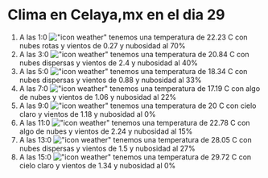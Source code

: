 # Clima en Celaya,mx en el dia 29

1. A las 1:0 !["icon weather"](http://openweathermap.org/img/w/04n.png) tenemos una temperatura de 22.23 C con nubes rotas y  vientos de 0.27 y nubosidad al 70%
1. A las 3:0 !["icon weather"](http://openweathermap.org/img/w/03n.png) tenemos una temperatura de 20.84 C con nubes dispersas y  vientos de 2.4 y nubosidad al 40%
1. A las 5:0 !["icon weather"](http://openweathermap.org/img/w/03n.png) tenemos una temperatura de 18.34 C con nubes dispersas y  vientos de 0.88 y nubosidad al 33%
1. A las 7:0 !["icon weather"](http://openweathermap.org/img/w/02n.png) tenemos una temperatura de 17.19 C con algo de nubes y  vientos de 1.06 y nubosidad al 22%
1. A las 9:0 !["icon weather"](http://openweathermap.org/img/w/01d.png) tenemos una temperatura de 20 C con cielo claro y  vientos de 1.18 y nubosidad al 0%
1. A las 11:0 !["icon weather"](http://openweathermap.org/img/w/02d.png) tenemos una temperatura de 22.78 C con algo de nubes y  vientos de 2.24 y nubosidad al 15%
1. A las 13:0 !["icon weather"](http://openweathermap.org/img/w/03d.png) tenemos una temperatura de 28.05 C con nubes dispersas y  vientos de 1.5 y nubosidad al 27%
1. A las 15:0 !["icon weather"](http://openweathermap.org/img/w/01d.png) tenemos una temperatura de 29.72 C con cielo claro y  vientos de 1.34 y nubosidad al 0%
